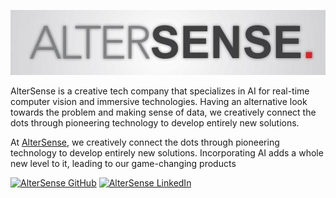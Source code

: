 <p align="center">
  <a href="https://altersense.com/">
  <img width="900" src="../altersense_limited_cover.jpeg"></a>
</p>

<div align="left">
AlterSense is a creative tech company that specializes in AI for real-time computer vision and immersive technologies. Having an alternative look towards the problem and making sense of data, we creatively connect the dots through pioneering technology to develop entirely new solutions. 
  
At [AlterSense](https://altersense.com), we creatively connect the dots through pioneering technology to develop entirely new solutions. Incorporating AI adds a whole new level to it, leading to our game-changing products
<br>

  <a href="https://github.com/altersense-developers"><img src="https://github.com/ultralytics/assets/raw/main/social/logo-social-github.png" width="3%" alt="AlterSense GitHub"></a>
  <a href="https://www.linkedin.com/company/altersense-limited/"><img src="https://github.com/ultralytics/assets/raw/main/social/logo-social-linkedin.png" width="3%" alt="AlterSense LinkedIn"></a>
</div>
